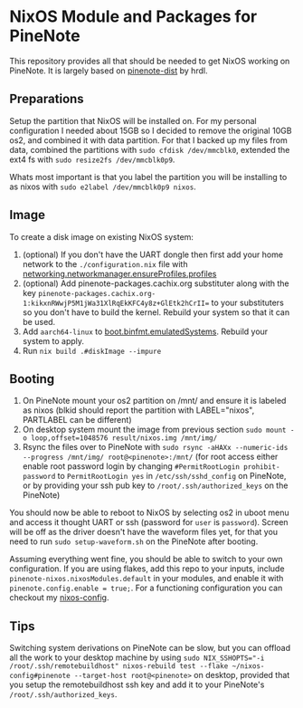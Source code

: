 # NixOS Module and Packages for PineNote
This repository provides all that should be needed to get NixOS working on PineNote.
It is largely based on [pinenote-dist](https://git.sr.ht/~hrdl/pinenote-dist/) by hrdl.

## Preparations
Setup the partition that NixOS will be installed on. For my personal configuration I needed about 15GB so I decided to remove the original 10GB os2, and combined it with data partition. For that I backed up my files from data, combined the partitions with `sudo cfdisk /dev/mmcblk0`, extended the ext4 fs with `sudo resize2fs /dev/mmcblk0p9`.

Whats most important is that you label the partition you will be installing to as nixos with `sudo e2label /dev/mmcblk0p9 nixos`.

## Image
To create a disk image on existing NixOS system:

1. (optional) If you don't have the UART dongle then first add your home network to the `./configuration.nix` file with [networking.networkmanager.ensureProfiles.profiles](https://search.nixos.org/options?show=networking.networkmanager.ensureProfiles.profiles)
2. (optional) Add pinenote-packages.cachix.org substituter along with the key `pinenote-packages.cachix.org-1:kikxnRWwjP5M1jWa31XlRqEkKFC4y8z+GlEtk2hCrII=` to your substituters so you don't have to build the kernel. Rebuild your system so that it can be used.
3. Add `aarch64-linux` to [boot.binfmt.emulatedSystems](https://nixos.org/manual/nixos/unstable/options#opt-boot.binfmt.emulatedSystems). Rebuild your system to apply.
4. Run `nix build .#diskImage --impure`

## Booting
1. On PineNote mount your os2 partition on /mnt/ and ensure it is labeled as nixos (blkid should report the partition with LABEL="nixos", PARTLABEL can be different)
2. On desktop system mount the image from previous section `sudo mount -o loop,offset=1048576 result/nixos.img /mnt/img/`
3. Rsync the files over to PineNote with `sudo rsync -aHAXx --numeric-ids --progress /mnt/img/ root@<pinenote>:/mnt/` (for root access either enable root password login by changing `#PermitRootLogin prohibit-password` to `PermitRootLogin yes` in `/etc/ssh/sshd_config` on PineNote, or by providing your ssh pub key to `/root/.ssh/authorized_keys` on the PineNote)

You should now be able to reboot to NixOS by selecting os2 in uboot menu and access it thought UART or ssh (password for `user` is `password`). Screen will be off as the driver doesn't have the waveform files yet, for that you need to run `sudo setup-waveform.sh` on the PineNote after booting.

Assuming everything went fine, you should be able to switch to your own configuration. If you are using flakes, add this repo to your inputs, include `pinenote-nixos.nixosModules.default` in your modules, and enable it with `pinenote.config.enable = true;`. For a functioning configuration you can checkout my [nixos-config](https://github.com/werapea/nixos-config).

## Tips
Switching system derivations on PineNote can be slow, but you can offload all the work to your desktop machine by using `sudo NIX_SSHOPTS="-i /root/.ssh/remotebuildhost" nixos-rebuild test --flake ~/nixos-config#pinenote --target-host root@<pinenote>` on desktop, provided that you setup the remotebuildhost ssh key and add it to your PineNote's `/root/.ssh/authorized_keys`.
